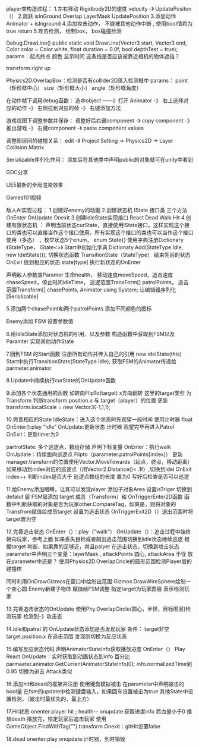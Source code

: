 player类构造过程：
1.左右移动 Rigidbody2D的速度 velocity -》 UpdatePositon（） 
2.跳跃 isInGround Overlap LayerMask UpdatePosition
3.添加动作 Animator + isInground
4.添加攻击动作， 不能被其他动作中断 , 使用bool值若为true return 
5.攻击检测， 绘制box， box碰撞检测

Debug.DrawLine()
public static void DrawLine(Vector3 start, Vector3 end, Color color = Color.white, float duration = 0.0f, bool depthTest = true);
params：起点终点 颜色 显示时间
这条线是否应该被靠近相机的物体遮挡？

transform.right up

Physics2D.OverlapBox：检测是否有collider2D落入检测框中
params：  point（矩形框中心） size（矩形框大小） angle（矩形框角度）

在动作帧下调用debug函数：
选中object ——》打开 Animator -》 右上选择对应的动作 -》 右侧拉到对应的帧 -》 右键添加方法

游戏视图下调整参数并保存：
调整好后右键component -》 copy component -》 推出游戏 -》 右键component -》 paste component values

调整图层间的碰撞关系：
edit -》 Project Setting -> Physics2D -> Layer Collision Matrix

Serializable序列化作用：
添加后在其他类中声明public的对象就可在unity中看到

GDC分享

UE5最新的全局渲染效果

Games101视频


敌人AI实现过程：
1.创建好enemy的动画
2.创建状态机 IState 接口类 三个方法 OnEnter OnUpdate Onexit
3.创建idleState实现接口 React Dead Walk Hit
4.创建有限状态机 ：
声明当前状态curState，直接使用IState接口，这样实现这个接口的类也可以直接当作这个接口使用，所有实现这个接口的类也可以当作这个接口使用（多态） ，枚举状态5个enum， enum State{}
 使用字典注册Dictionary《StateType， IState<>》
 Start中初始化字典 Dictionaty.Add(StateType.Idle, new IdelState());
切换状态函数 TransitionState（StateType）
结束先前的状态 OnExit
找到相应的状态 state[type]
执行新状态的OnEnter

声明敌人参数类Paramer 生命health， 移动速度moveSpeed，追击速度chaseSpeed，停止时间idleTime， 巡逻范围TransForm[] patrolPoints， 追击范围Transform[] chasePoints, Animator using System; 让编辑器序列化[Serializable]

5.添加两个chasePoint和两个patrolPoints 添加不同颜色的图标

Enemy添加 FSM 设置参数值

6.给IdleState添加对状态机的引用，以及参数
构造函数中获取到FSM以及Paramter
实现其他动作State

7.回到FSM 的Start函数
注册所有动作并传入自己的引用 new idelState(this)
Start中执行TransitionState(StateType.Idle);
获取FSM的Animator传递给 parmeter.animator

8.Update中持续执行curState的OnUpdate函数

9.添加各个状态通用的函数 如转向FlipTo(target) x方向翻转
这里的target类型 为Transform
判断transform.position.x 与 target（player）的位置
更新 transform.localScale = new Vector3(-1,1,1);

10.完善相应的State
IdleState：进入这个状态时先观望一段时间 使用计时器 float
OnEnter():play “Idle”
OnUpdate:更新状态 计时器 观望完毕再进入Patrol
OnExit：更新timer为0

partrolState: 多个巡逻点，数组存储 声明下标变量
OnEnter：执行walk
OnUpdate：持续面向巡逻点 Flipto（parameter.patrolPoints[index]）
更新manager.transform的位置使用Vector.MoveTowards（起点，终点，移动距离）
如果移动到index对应的巡逻点（用Vector2.Distance()< .1f）,切换到Idel
OnExit index++ 判断index是否大于 巡逻点数组的长度 置为0
写好后检查是否可以巡逻

11.给Enemy添加眼睛，让其可以发现player
添加子对象Area 设置isTriger 切换到defalut 层
FSM层添加 target 成员（Transform）和 OnTriggerEnter2D函数
函数中判断获取的对象是否为玩家other.CompareTag，如果是，则将对象的Transfrom赋值给成员target
设置为追击状态
OnTriggerExit2D（）退出范围时将target置为空

12.完善追击状态
OnEnter（）：play（“walk”）
OnUpdate（）：追击过程中始终朝向玩家，参考上面
如果丢失目标或者超出追击范围切换到idle状态继续巡逻
根据target 判断，如果靠的足够近，并且palyer 在追击状态，切换到攻击状态
parameter中声明三个变量：layerMask , attackPoints 圆心, attackArea 半径   放在parameter中还是？
使用Physics2D.OverlapCricle的圆形范围检测Player层的碰撞体

同时利用OnDrawGizmos在窗口中绘制出范围
Gizmos.DrawWireSphere绘制一个空心圆
Enemy新建子物体 赋值给FSM调整 指定target为玩家图层
表示检测玩家

13.完善追击状态的OnUpdate
使用Phy.OverlapCircle(圆心，半径，目标图层)检测玩家
检测到-》攻击态

14.idle和patral 的 OnUpdate状态添加是否发现玩家
条件： target非空  target.position.x 在追击范围
发现则切换为反应状态


15.编写反应状态代码
声明AnimatorStateInfo获取播放进度
OnEnter（） Play React
OnUpdate：实时获取到动画状态到info 百分比  parmaeter.animator.GetCurrentAnimatorStateInfo(0);
info.normalizedTime到0.95 切换为追击
Attack类似

16.添加hit和dead的框架并注册
使用键盘模拟被击
在parameter中声明被击的bool量
在fsm的update中检测键盘输入，如果回车设置被击为true
其他State中设置检测，（被击时最优先的，最上方）

17.Hit状态
onenter:player hit ; health--
onupdate:获取进度info 
若血量小于0 播放death
播放完，锁定玩家后追击玩家  使用GameObject.FindWithTag("").transform
Onexit：gitHit设置false

18.dead
onenter:play
onupdate:计时器，到时销毁